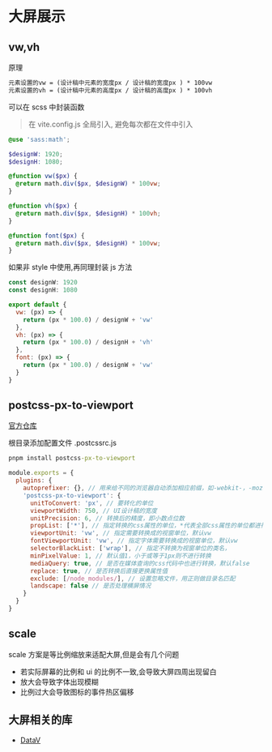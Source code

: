 # 大屏展示

## vw,vh

原理

```txt
元素设置的vw = (设计稿中元素的宽度px / 设计稿的宽度px ) * 100vw
元素设置的vh = (设计稿中元素的高度px / 设计稿的高度px ) * 100vh
```

可以在 scss 中封装函数

> 在 vite.config.js 全局引入, 避免每次都在文件中引入

```scss
@use 'sass:math';

$designW: 1920;
$designH: 1080;

@function vw($px) {
  @return math.div($px, $designW) * 100vw;
}

@function vh($px) {
  @return math.div($px, $designH) * 100vh;
}

@function font($px) {
  @return math.div($px, $designH) * 100vw;
}
```

如果非 style 中使用,再同理封装 js 方法

```js
const designW: 1920
const designH: 1080

export default {
  vw: (px) => {
    return (px * 100.0) / designW + 'vw'
  },
  vh: (px) => {
    return (px * 100.0) / designH + 'vh'
  },
  font: (px) => {
    return (px * 100.0) / designW + 'vw'
  }
}
```

## postcss-px-to-viewport

[官方仓库](https://github.com/evrone/postcss-px-to-viewport)

根目录添加配置文件 .postcssrc.js

```cmd
pnpm install postcss-px-to-viewport
```

```js
module.exports = {
  plugins: {
    autoprefixer: {}, // 用来给不同的浏览器自动添加相应前缀，如-webkit-，-moz-等等
    'postcss-px-to-viewport': {
      unitToConvert: 'px', // 要转化的单位
      viewportWidth: 750, // UI设计稿的宽度
      unitPrecision: 6, // 转换后的精度，即小数点位数
      propList: ['*'], // 指定转换的css属性的单位，*代表全部css属性的单位都进行转换
      viewportUnit: 'vw', // 指定需要转换成的视窗单位，默认vw
      fontViewportUnit: 'vw', // 指定字体需要转换成的视窗单位，默认vw
      selectorBlackList: ['wrap'], // 指定不转换为视窗单位的类名，
      minPixelValue: 1, // 默认值1，小于或等于1px则不进行转换
      mediaQuery: true, // 是否在媒体查询的css代码中也进行转换，默认false
      replace: true, // 是否转换后直接更换属性值
      exclude: [/node_modules/], // 设置忽略文件，用正则做目录名匹配
      landscape: false // 是否处理横屏情况
    }
  }
}
```

## scale

scale 方案是等比例缩放来适配大屏,但是会有几个问题

- 若实际屏幕的比例和 ui 的比例不一致,会导致大屏四周出现留白
- 放大会导致字体出现模糊
- 比例过大会导致图标的事件热区偏移

## 大屏相关的库

- [DataV](https://datav-vue3.jiaminghi.com/)

